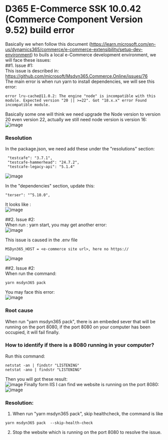 # D365 E-Commerce SSK 10.0.42 (Commerce Component Version 9.52) build error

Basically we when follow this document (https://learn.microsoft.com/en-us/dynamics365/commerce/e-commerce-extensibility/setup-dev-environment) to buils a local e-Commerce development environment, we will face these issues:<br/>
##1. Issue #1:<br/>
   This issue is described in:<br/>
   https://github.com/microsoft/Msdyn365.Commerce.Online/issues/76<br/>
   The main error is when run yarn to install dependencies, we will see this error:
   ```
   error lru-cache@11.0.2: The engine "node" is incompatible with this module. Expected version "20 || >=22". Got "18.x.x" error Found incompatible module.
   ```
   Basically some one will think we need upgrade the Node version to version 20 even version 22, actually we still need node version is version 16:<br/>
   ![image](https://github.com/user-attachments/assets/5942a463-c237-4cbc-ae1c-29326828d1a4)

   ### Resolution
   In the package.json, we need add these under the "resolutions" section:<br/>
   ```
    "testcafe": "3.7.1",
    "testcafe-hammerhead": "24.7.2",
    "testcafe-legacy-api": "5.1.4"
   ```
   ![image](https://github.com/user-attachments/assets/c52f6a01-e041-4230-8050-b4c99d1d4485)

   In the "dependencies" section, update this:
   ```
   "terser": "^5.10.0",
   ```
   It looks like :<br/>
   ![image](https://github.com/user-attachments/assets/ea395f2e-c412-4b3b-bd74-6a252f151060)


##2. Issue #2:<br/>
When run : yarn start,  you may get another error:<br/>
![image](https://github.com/user-attachments/assets/b0156f75-24eb-462d-a33e-692a0dcda9bd)<br/>

This issue is caused in the .env file<br/>
```
MSDyn365_HOST = <e-commerce site url>, here no https://
```
![image](https://github.com/user-attachments/assets/d82b4d12-8da1-4a70-8be9-7d334c7d3d41)<br/>

##2. Issue #2:<br/>
When run the command:<br/>
```
yarn msdyn365 pack
```
You may face this error:<br/>
![image](https://github.com/user-attachments/assets/cd74bc8a-e289-4ebb-bd52-859d2391d37e)<br/>

### Root cause

When run "yarn msdyn365 pack", there is an embeded sever that will be running on the port 8080, if the port 8080 on your computer has been occupied, it will fail finally.

### How to identify if there is a 8080 running in your computer?
 Run this command:
 ```
 netstat -an | findstr "LISTENING"
 netstat -ano | findstr "LISTENING"
 ```
Then you will got these result:<br/>
![image](https://github.com/user-attachments/assets/d8517c15-048b-4093-8467-219c80e347db)
Finally form IIS I can find we website is running on the port 8080:<br/>
![image](https://github.com/user-attachments/assets/4666422a-c349-488a-903f-43c62e4846e9)

### Resolution:
1. When run "yarn msdyn365 pack", skip healthcheck, the command is like <br/>
```
yarn msdyn365 pack  --skip-health-check
```
2. Stop the website which is running on the port 8080 to resolve the issue.





